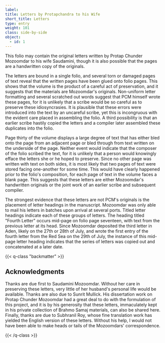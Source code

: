 ```yaml
---
label:
title: Letters by Protapchandra to his Wife
short_title: Letters
type: entry
weight: 101
class: side-by-side
object:
  - id: 1
---
```


This folio may contain the original letters written by Protap Chunder Mozoomdar to his wife Saudamini, though it is also possible that the pages are a handwritten copy of the originals.

The letters are bound in a single folio, and several torn or damaged pages of text reveal that the written pages have been glued onto folio pages. This shows that the volume is the product of a careful act of preservation, and it suggests that the materials are Mozoomdar's originals. Non-uniform letter formatting and several scratched out words suggest that PCM himself wrote these pages, for it is unlikely that a scribe would be so careful as to preserve these idiosyncrasies. It is plausible that these errors were introduced into the text by an uncareful scribe, yet this is incongruous with the evident care placed in assembling the folio. A third possibility is that an earlier scribe hastily copied the letters and a compiler later assembled these duplicates into the folio.

Page thirty of the volume displays a large degree of text that has either bled onto the page from an adjacent page or bled through from text written on the underside of the page. Neither event would indicate that the composer of the folio scribed the text, for it is unlikely that a person would knowingly efface the letters she or he hoped to preserve. Since no other page was written with text on both sides, it is most likely that two pages of text were stored facing one-another for some time. This would have clearly happened prior to the folio's composition, for each page of text in the volume faces a blank page. This suggests that these letters are either Mozoomdar's handwritten originals or the joint work of an earlier scribe and subsequent compiler.

The strongest evidence that these letters are not PCM's originals is the placement of letter headings in the manuscript. Mozoomdar was only able to mail his letters in batches upon arrival at several ports. Titled letter headings indicate each of these groups of letters. The heading titled "Fourth Letter" occurs mid-page on folio page seventeen, with text from the previous letter at its head. Since Mozoomdar deposited the third letter in Aden, likely on the 27th or 28th of July, and wrote the first entry of the fourth letter from the Red Sea on the 29th of July, the instance of this mid-page letter heading indicates that the series of letters was copied out and concatenated at a later date.

{{< q-class "backmatter" >}}

## Acknowledgments

Thanks are due first to Saudamini Mozoomdar. Without her care in preserving these letters, very little of her husband's personal life would be available. Thanks are also due to Sunrit Mullick. His dissertation work on Protap Chunder Mozoomdar had a great deal to do with the formulation of this project, and it is by his generosity that these letters, immaculately kept in his private collection of Brahmo Samaj materials, can also be shared here. Finally, thanks are due to Subhranil Roy, whose fine translation work has yielded the English version of these letters. Without his help, I would not have been able to make heads or tails of the Mozoomdars' correspondence.

{{< /q-class >}}
